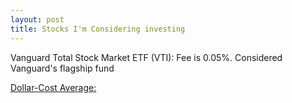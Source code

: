```yaml
---
layout: post
title: Stocks I'm Considering investing 
---
```


Vanguard Total Stock Market ETF (VTI): Fee is 0.05%. Considered Vanguard's flagship fund 


[Dollar-Cost Average:](http://www.investopedia.com/terms/d/dollarcostaveraging.asp)
